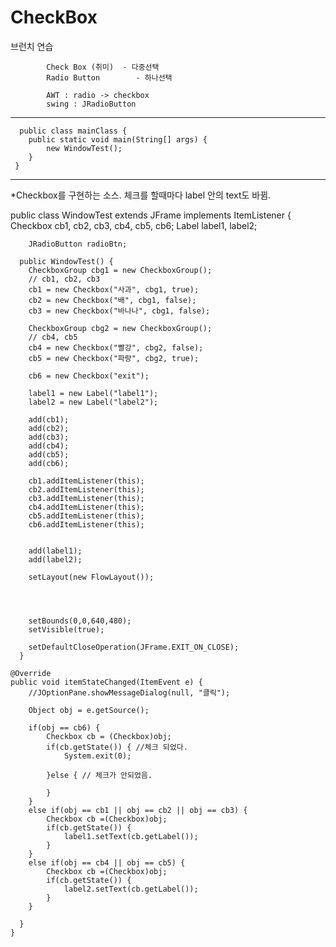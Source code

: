 CheckBox
===================================================
브런치 연습
		
			Check Box (취미) 	- 다중선택
			Radio Button		- 하나선택
			
			AWT : radio -> checkbox
			swing : JRadioButton
			
		

--------------------------------------------------


      public class mainClass {
	    public static void main(String[] args) {
		    new WindowTest();
  	    }
     }

--------------------------------------------------
   *Checkbox를 구현하는 소스. 체크를 할때마다 label 안의 text도 바뀜.
   
   public class WindowTest extends JFrame implements ItemListener {
	    Checkbox cb1, cb2, cb3, cb4, cb5, cb6;
	    Label label1, label2;
	
	    JRadioButton radioBtn;
	
	  public WindowTest() {
		CheckboxGroup cbg1 = new CheckboxGroup();
		// cb1, cb2, cb3
		cb1 = new Checkbox("사과", cbg1, true);
		cb2 = new Checkbox("배", cbg1, false);
		cb3 = new Checkbox("바나나", cbg1, false);
		
		CheckboxGroup cbg2 = new CheckboxGroup();
		// cb4, cb5
		cb4 = new Checkbox("빨강", cbg2, false);
		cb5 = new Checkbox("파랑", cbg2, true);
		
		cb6 = new Checkbox("exit");
		
		label1 = new Label("label1");
		label2 = new Label("label2");
		
		add(cb1);
		add(cb2);
		add(cb3);
		add(cb4);
		add(cb5);
		add(cb6);
		
		cb1.addItemListener(this);
		cb2.addItemListener(this);
		cb3.addItemListener(this);
		cb4.addItemListener(this);
		cb5.addItemListener(this);
		cb6.addItemListener(this);
		
		
		add(label1);
		add(label2);
		
		setLayout(new FlowLayout());
		
		
		
		
		setBounds(0,0,640,480);
		setVisible(true);
		
		setDefaultCloseOperation(JFrame.EXIT_ON_CLOSE);
	  }

	@Override
	public void itemStateChanged(ItemEvent e) {
		//JOptionPane.showMessageDialog(null, "클릭");
		
		Object obj = e.getSource();
		
		if(obj == cb6) {
			Checkbox cb = (Checkbox)obj;
			if(cb.getState()) { //체크 되었다.
				System.exit(0);
				
			}else {	// 체크가 안되었음.
				
			}
		}
		else if(obj == cb1 || obj == cb2 || obj == cb3) {
			Checkbox cb =(Checkbox)obj;
			if(cb.getState()) {
				label1.setText(cb.getLabel());
			}
		}
		else if(obj == cb4 || obj == cb5) {
			Checkbox cb =(Checkbox)obj;
			if(cb.getState()) {
				label2.setText(cb.getLabel());
			}
		}
		
	  }
    }

